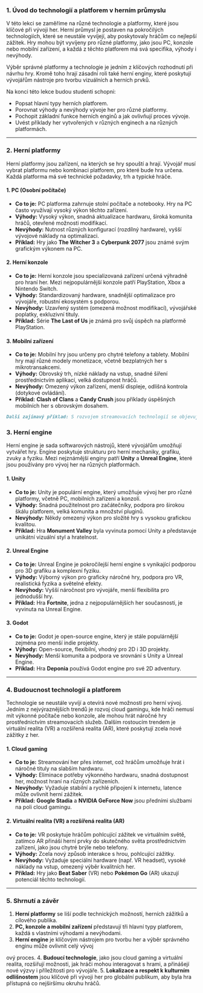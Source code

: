 ### 1. **Úvod do technologií a platforem v herním průmyslu**

V této lekci se zaměříme na různé technologie a platformy, které jsou klíčové při vývoji her. Herní průmysl je postaven na pokročilých technologiích, které se neustále vyvíjejí, aby poskytovaly hráčům co nejlepší zážitek. Hry mohou být vyvíjeny pro různé platformy, jako jsou PC, konzole nebo mobilní zařízení, a každá z těchto platforem má svá specifika, výhody i nevýhody.

Výběr správné platformy a technologie je jedním z klíčových rozhodnutí při návrhu hry. Kromě toho hrají zásadní roli také herní enginy, které poskytují vývojářům nástroje pro tvorbu vizuálních a herních prvků.

Na konci této lekce budou studenti schopni:
- Popsat hlavní typy herních platforem.
- Porovnat výhody a nevýhody vývoje her pro různé platformy.
- Pochopit základní funkce herních enginů a jak ovlivňují proces vývoje.
- Uvést příklady her vytvořených v různých enginech a na různých platformách.

---

### 2. **Herní platformy**

Herní platformy jsou zařízení, na kterých se hry spouští a hrají. Vývojář musí vybrat platformu nebo kombinaci platforem, pro které bude hra určena. Každá platforma má své technické požadavky, trh a typické hráče.

#### **1. PC (Osobní počítače)**
- **Co to je:** PC platforma zahrnuje stolní počítače a notebooky. Hry na PC často využívají vysoký výkon těchto zařízení.
- **Výhody:** Vysoký výkon, snadná aktualizace hardwaru, široká komunita hráčů, otevřené možnosti modifikací.
- **Nevýhody:** Nutnost různých konfigurací (rozdílný hardware), vyšší vývojové náklady na optimalizaci.
- **Příklad:** Hry jako **The Witcher 3** a **Cyberpunk 2077** jsou známé svým grafickým výkonem na PC.

#### **2. Herní konzole**
- **Co to je:** Herní konzole jsou specializovaná zařízení určená výhradně pro hraní her. Mezi nejpopulárnější konzole patří PlayStation, Xbox a Nintendo Switch.
- **Výhody:** Standardizovaný hardware, snadnější optimalizace pro vývojáře, robustní ekosystém s podporou.
- **Nevýhody:** Uzavřený systém (omezená možnost modifikací), vývojářské poplatky, exkluzivní tituly.
- **Příklad:** Série **The Last of Us** je známá pro svůj úspěch na platformě PlayStation.

#### **3. Mobilní zařízení**
- **Co to je:** Mobilní hry jsou určeny pro chytré telefony a tablety. Mobilní hry mají různé modely monetizace, včetně bezplatných her s mikrotransakcemi.
- **Výhody:** Obrovský trh, nízké náklady na vstup, snadné šíření prostřednictvím aplikací, velká dostupnost hráčů.
- **Nevýhody:** Omezený výkon zařízení, menší displeje, odlišná kontrola (dotykové ovládání).
- **Příklad:** **Clash of Clans** a **Candy Crush** jsou příklady úspěšných mobilních her s obrovským dosahem.

```markdown
Další zajímavý příklad: S rozvojem streamovacích technologií se objevují nové platformy, jako je **Google Stadia** nebo **NVIDIA GeForce Now**, které umožňují hraní her na jakémkoliv zařízení přes internet. Tyto platformy umožňují hrát hry bez nutnosti mít výkonný hardware, což rozšiřuje možnosti pro hráče na různých zařízeních. Tento trend je klíčový pro budoucnost herního průmyslu, zejména pro hráče v regionech, kde nejsou dostupná výkonná zařízení.
```

### 3. **Herní engine**

Herní engine je sada softwarových nástrojů, které vývojářům umožňují vytvářet hry. Engine poskytuje strukturu pro herní mechaniky, grafiku, zvuky a fyziku. Mezi nejznámější enginy patří **Unity** a **Unreal Engine**, které jsou používány pro vývoj her na různých platformách.

#### **1. Unity**
- **Co to je:** Unity je populární engine, který umožňuje vývoj her pro různé platformy, včetně PC, mobilních zařízení a konzolí.
- **Výhody:** Snadná použitelnost pro začátečníky, podpora pro širokou škálu platforem, velká komunita a množství pluginů.
- **Nevýhody:** Někdy omezený výkon pro složité hry s vysokou grafickou kvalitou.
- **Příklad:** Hra **Monument Valley** byla vyvinuta pomocí Unity a představuje unikátní vizuální styl a hratelnost.

#### **2. Unreal Engine**
- **Co to je:** Unreal Engine je pokročilejší herní engine s vynikající podporou pro 3D grafiku a komplexní fyziku.
- **Výhody:** Výborný výkon pro graficky náročné hry, podpora pro VR, realistická fyzika a světelné efekty.
- **Nevýhody:** Vyšší náročnost pro vývojáře, menší flexibilita pro jednodušší hry.
- **Příklad:** Hra **Fortnite**, jedna z nejpopulárnějších her současnosti, je vyvinuta na Unreal Engine.

#### **3. Godot**
- **Co to je:** Godot je open-source engine, který je stále populárnější zejména pro menší indie projekty.
- **Výhody:** Open-source, flexibilní, vhodný pro 2D i 3D projekty.
- **Nevýhody:** Menší komunita a podpora ve srovnání s Unity a Unreal Engine.
- **Příklad:** Hra **Deponia** používá Godot engine pro své 2D adventury.

---

### 4. **Budoucnost technologií a platforem**

Technologie se neustále vyvíjí a otevírá nové možnosti pro herní vývoj. Jedním z nejvýraznějších trendů je rozvoj cloud gamingu, kde hráči nemusí mít výkonné počítače nebo konzole, ale mohou hrát náročné hry prostřednictvím streamovacích služeb. Dalším rostoucím trendem je virtuální realita (VR) a rozšířená realita (AR), které poskytují zcela nové zážitky z her.

#### **1. Cloud gaming**
- **Co to je:** Streamování her přes internet, což hráčům umožňuje hrát i náročné tituly na slabším hardwaru.
- **Výhody:** Eliminace potřeby výkonného hardwaru, snadná dostupnost her, možnost hraní na různých zařízeních.
- **Nevýhody:** Vyžaduje stabilní a rychlé připojení k internetu, latence může ovlivnit herní zážitek.
- **Příklad:** **Google Stadia** a **NVIDIA GeForce Now** jsou předními službami na poli cloud gamingu.

#### **2. Virtuální realita (VR) a rozšířená realita (AR)**
- **Co to je:** VR poskytuje hráčům pohlcující zážitek ve virtuálním světě, zatímco AR přináší herní prvky do skutečného světa prostřednictvím zařízení, jako jsou chytré brýle nebo telefony.
- **Výhody:** Zcela nový způsob interakce s hrou, pohlcující zážitky.
- **Nevýhody:** Vyžaduje speciální hardware (např. VR headset), vysoké náklady na vstup, omezený výběr kvalitních her.
- **Příklad:** Hry jako **Beat Saber** (VR) nebo **Pokémon Go** (AR) ukazují potenciál těchto technologií.

---

### 5. **Shrnutí a závěr**

1. **Herní platformy** se liší podle technických možností, herních zážitků a cílového publika.
2. **PC, konzole a mobilní zařízení** představují tři hlavní typy platforem, každá s vlastními výhodami a nevýhodami.
3. **Herní engine** je klíčovým nástrojem pro tvorbu her a výběr správného enginu může ovlivnit celý vývoj

ový proces.
4. **Budoucí technologie**, jako jsou cloud gaming a virtuální realita, rozšiřují možnosti, jak hráči mohou interagovat s hrami, a přinášejí nové výzvy i příležitosti pro vývojáře.
5. **Lokalizace a respekt k kulturním odlišnostem** jsou klíčové při vývoji her pro globální publikum, aby byla hra přístupná co nejširšímu okruhu hráčů.
